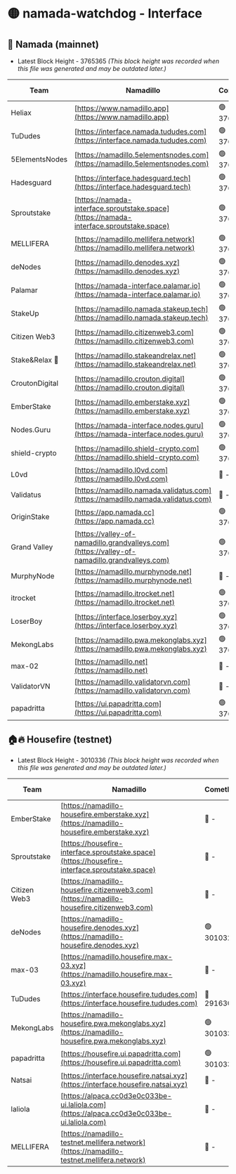 # 🟡 namada-watchdog - Interface

## 🚀 Namada (mainnet)
- Latest Block Height - 3765365 *(This block height was recorded when this file was generated and may be outdated later.)*

| Team | Namadillo | CometBFT | Indexer | MASP Indexer |
|-|-|-|-|-|
| Heliax | [https://www.namadillo.app](https://www.namadillo.app) | 🟢 3765343 | 🟢 3765343 | 🟢 3765343 |
| TuDudes | [https://interface.namada.tududes.com](https://interface.namada.tududes.com) | 🟢 3765343 | 🟢 3765343 | 🟢 3765343 |
| 5ElementsNodes | [https://namadillo.5elementsnodes.com](https://namadillo.5elementsnodes.com) | 🟢 3765343 | 🟢 3765343 | 🟢 3765343 |
| Hadesguard | [https://interface.hadesguard.tech](https://interface.hadesguard.tech) | 🟢 3765344 | 🟢 3765344 | 🟢 3765343 |
| Sproutstake | [https://namada-interface.sproutstake.space](https://namada-interface.sproutstake.space) | 🟢 3765344 | 🔴 - | 🔴 - |
| MELLIFERA | [https://namadillo.mellifera.network](https://namadillo.mellifera.network) | 🟢 3765347 | 🟢 3765347 | 🟢 3765347 |
| deNodes | [https://namadillo.denodes.xyz](https://namadillo.denodes.xyz) | 🟢 3765348 | 🟢 3765347 | 🟢 3765347 |
| Palamar | [https://namada-interface.palamar.io](https://namada-interface.palamar.io) | 🟢 3765348 | 🟢 3765348 | 🟢 3765348 |
| StakeUp | [https://namadillo.namada.stakeup.tech](https://namadillo.namada.stakeup.tech) | 🟢 3765349 | 🟢 3765349 | 🟢 3765349 |
| Citizen Web3 | [https://namadillo.citizenweb3.com](https://namadillo.citizenweb3.com) | 🟢 3765349 | 🟢 3765349 | 🟢 3765349 |
| Stake&Relax 🦥 | [https://namadillo.stakeandrelax.net](https://namadillo.stakeandrelax.net) | 🟢 3765350 | 🟢 3765350 | 🟢 3765350 |
| CroutonDigital | [https://namadillo.crouton.digital](https://namadillo.crouton.digital) | 🟢 3765351 | 🟢 3765350 | 🟢 3765350 |
| EmberStake | [https://namadillo.emberstake.xyz](https://namadillo.emberstake.xyz) | 🟢 3765351 | 🟢 3765351 | 🟢 3765351 |
| Nodes.Guru | [https://namada-interface.nodes.guru](https://namada-interface.nodes.guru) | 🟢 3765351 | 🟢 3765351 | 🟢 3765351 |
| shield-crypto | [https://namadillo.shield-crypto.com](https://namadillo.shield-crypto.com) | 🟢 3765352 | 🟢 3765351 | 🟢 3765352 |
| L0vd | [https://namadillo.l0vd.com](https://namadillo.l0vd.com) | 🔴 - | 🔴 - | 🔴 - |
| Validatus | [https://namadillo.namada.validatus.com](https://namadillo.namada.validatus.com) | 🔴 - | 🔴 - | 🔴 - |
| OriginStake | [https://app.namada.cc](https://app.namada.cc) | 🟢 3765356 | 🟢 3765356 | 🟢 3765356 |
| Grand Valley | [https://valley-of-namadillo.grandvalleys.com](https://valley-of-namadillo.grandvalleys.com) | 🟢 3765357 | 🟢 3765356 | 🔴 3763785 |
| MurphyNode | [https://namadillo.murphynode.net](https://namadillo.murphynode.net) | 🔴 - | 🔴 - | 🔴 - |
| itrocket | [https://namadillo.itrocket.net](https://namadillo.itrocket.net) | 🟢 3765360 | 🟢 3765360 | 🟢 3765360 |
| LoserBoy | [https://interface.loserboy.xyz](https://interface.loserboy.xyz) | 🟢 3765361 | 🟢 3765360 | 🟢 3765360 |
| MekongLabs | [https://namadillo.pwa.mekonglabs.xyz](https://namadillo.pwa.mekonglabs.xyz) | 🟢 3765361 | 🟢 3765361 | 🟢 3765361 |
| max-02 | [https://namadillo.net](https://namadillo.net) | 🔴 - | 🔴 - | 🔴 - |
| ValidatorVN | [https://namadillo.validatorvn.com](https://namadillo.validatorvn.com) | 🔴 - | 🔴 - | 🔴 - |
| papadritta | [https://ui.papadritta.com](https://ui.papadritta.com) | 🟢 3765365 | 🟢 3765365 | 🔴 3763785 |

## 🏠🔥 Housefire (testnet)
- Latest Block Height - 3010336 *(This block height was recorded when this file was generated and may be outdated later.)*

| Team | Namadillo | CometBFT | Indexer | MASP Indexer |
|-|-|-|-|-|
| EmberStake | [https://namadillo-housefire.emberstake.xyz](https://namadillo-housefire.emberstake.xyz) | 🔴 - | 🔴 - | 🔴 - |
| Sproutstake | [https://housefire-interface.sproutstake.space](https://housefire-interface.sproutstake.space) | 🔴 - | 🔴 - | 🔴 - |
| Citizen Web3 | [https://namadillo-housefire.citizenweb3.com](https://namadillo-housefire.citizenweb3.com) | 🔴 - | 🔴 - | 🔴 - |
| deNodes | [https://namadillo-housefire.denodes.xyz](https://namadillo-housefire.denodes.xyz) | 🟢 3010327 | 🟢 3010327 | 🟢 3010327 |
| max-03 | [https://namadillo.housefire.max-03.xyz](https://namadillo.housefire.max-03.xyz) | 🔴 - | 🔴 - | 🔴 - |
| TuDudes | [https://interface.housefire.tududes.com](https://interface.housefire.tududes.com) | 🔴 2916306 | 🔴 2916306 | 🔴 2916306 |
| MekongLabs | [https://namadillo-housefire.pwa.mekonglabs.xyz](https://namadillo-housefire.pwa.mekonglabs.xyz) | 🟢 3010336 | 🟢 3010336 | 🟢 3010335 |
| papadritta | [https://housefire.ui.papadritta.com](https://housefire.ui.papadritta.com) | 🟢 3010336 | 🟢 3010336 | 🟢 3010336 |
| Natsai | [https://interface.housefire.natsai.xyz](https://interface.housefire.natsai.xyz) | 🔴 - | 🔴 - | 🔴 - |
| laliola | [https://alpaca.cc0d3e0c033be-ui.laliola.com](https://alpaca.cc0d3e0c033be-ui.laliola.com) | 🔴 - | 🔴 - | 🔴 - |
| MELLIFERA | [https://namadillo-testnet.mellifera.network](https://namadillo-testnet.mellifera.network) | 🔴 - | 🔴 2778001 | 🔴 2607259 |

